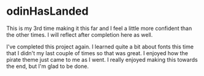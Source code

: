 # odinHasLanded

This is my 3rd time making it this far and I feel a little more confident than the other times. I will reflect after completion here as well. 

I've completed this project again. I learned quite a bit about fonts this time that I didn't my last couple of times so that was great. I enjoyed how the pirate theme just came to me as I went. I really enjoyed making this towards the end, but I'm glad to be done.
